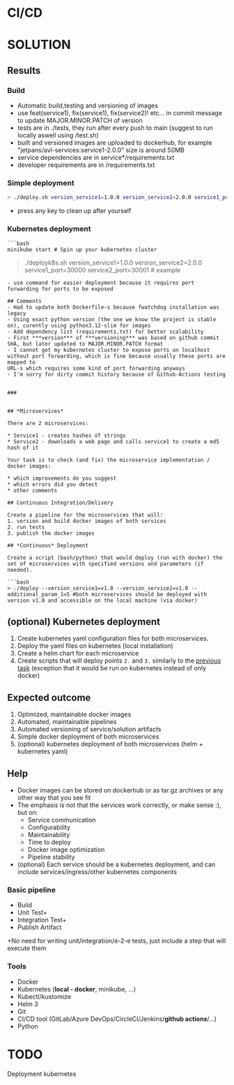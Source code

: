# CI/CD

# SOLUTION

## Results

### Build
  - Automatic build,testing and versioning of images 
  - use feat(service1), fix(service1), fix(service2)! etc... in commit message to update MAJOR.MINOR.PATCH of version
  - tests are in ./tests, they run after every push to main (suggest to run locally aswell using /test.sh)
  - built and versioned images are uploaded to dockerhub, for example "jetpans/avl-services:service1-2.0.0" size is around 50MB
  - service dependencies are in service*/requirements.txt
  - developer requirements are in /requirements.txt
### Simple deployment
  ```bash
> ./deploy.sh version_service1=1.0.0 version_service2=2.0.0 service1_port=30000 service2_port=30001 # example
  ```
  - press any key to clean up after yourself

### Kubernetes deployment
    ```bash
    minikube start # Spin up your kubernetes cluster
> ./deployk8s.sh version_service1=1.0.0 version_service2=2.0.0 service1_port=30000 service2_port=30001 # example
  ```
  - use command for easier deployment because it requires port forwarding for ports to be exposed

## Comments
  - Had to update both Dockerfile-s because fwatchdog installation was legacy
  - Using exact python version (the one we know the project is stable on), curently using python3.12-slim for images
  - Add dependency list (requirements.txt) for better scalability
  - First ***version*** of ***versioning*** was based on github commit SHA, but later updated to MAJOR.MINOR.PATCH format
  - I cannot get my kubernetes cluster to expose ports on localhost without port forwarding, which is fine because usually these ports are mapped to
  URL-s which requires some kind of port forwarding anyways
  - I'm sorry for dirty commit history because of Github-Actions testing
  

###


## *Microservices*

There are 2 microservices:

* Service1 - creates hashes of strings
* Service2 - downloads a web page and calls service1 to create a md5 hash of it

Your task is to check (and fix) the microservice implementation / docker images:

* which improvements do you suggest
* which errors did you detect
* other comments

## Continuous Integration/Delivery

Create a pipeline for the microservices that will:
1. version and build docker images of both services
2. run tests
3. publish the docker images

## *Continuous* Deployment

Create a script (bash/python) that would deploy (run with docker) the set of microservices with specified versions and parameters (if needed).

```bash
> ./deploy --version_service1=v1.0 --version_service2=v1.0 --additional_param_1=5 #both microservices should be deployed with version v1.0 and accessible on the local machine (via docker)
```

## (optional) Kubernetes deployment

1. Create kubernetes yaml configuration files for both microservices.
2. Deploy the yaml files on kubernetes (local installation)
3. Create a helm chart for each microservice
4. Create scripts that will deploy points `2.` and `3.` similarly to the [previous task](#"continuous"-deployment) (exception that it would be run on kubernetes instead of only docker)

## Expected outcome

1. Optimized, maintainable docker images
2. Automated, maintainable pipelines
3. Automated versioning of service/solution artifacts
4. Simple docker deployment of both microservices
5. (optional) kubernetes deployment of both microservices (helm + kubernetes yaml)

## Help

* Docker images can be stored on dockerhub or as tar.gz archives or any other way that you see fit
* The emphasis is not that the services work correctly, or make sense :), but on:
  * Service communication
  * Configurability
  * Maintainability
  * Time to deploy
  * Docker image optimization
  * Pipeline stability
* (optional) Each service should be a kubernetes deployment, and can include services/ingress/other kubernetes components

### Basic pipeline

* Build
* Unit Test+
* Integration Test+
* Publish Artifact

+No need for writing unit/integration/e-2-e tests, just include a step that will execute them

### Tools

* Docker
* Kubernetes (**local - docker**, minikube, ...)
* Kubectl/kustomize
* Helm 3
* Git
* CI/CD tool (GitLab/Azure DevOps/CircleCI/Jenkins/**github actions**/...)
* Python


# TODO
Deployment kubernetes